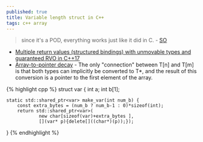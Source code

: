 ```yaml
---
published: true
title: Variable length struct in C++
tags: c++ array
---
```

> since it's a POD, everything works just like it did in C. - [SO](https://stackoverflow.com/a/19970507/51386)

- [Multiple return values (structured bindings) with unmovable types and guaranteed RVO in C++17](https://stackoverflow.com/questions/38385451/multiple-return-values-structured-bindings-with-unmovable-types-and-guaranteed)
- [Array-to-pointer decay](https://stackoverflow.com/a/4810668/51386) - The only "connection" between T[n] and T[m] is that both types can implicitly be converted to T*, and the result of this conversion is a pointer to the first element of the array.

{% highlight cpp %}
struct var
{
    int a;
    int b[1];

    static std::shared_ptr<var> make_var(int num_b) {
        const extra_bytes = (num_b ? num_b-1 : 0)*sizeof(int);
        return std::shared_ptr<var>(
                new char[sizeof(var)+extra_bytes ],
                [](var* p){delete[]((char*)(p));});
}
{% endhighlight %}
